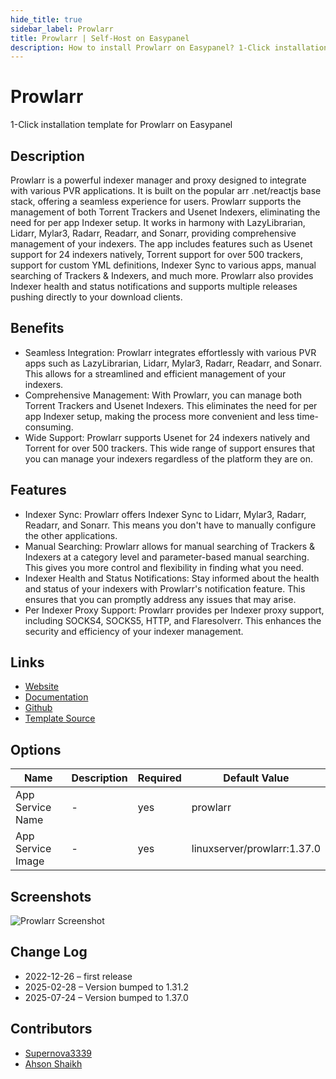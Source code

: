 ```yaml
---
hide_title: true
sidebar_label: Prowlarr
title: Prowlarr | Self-Host on Easypanel
description: How to install Prowlarr on Easypanel? 1-Click installation template for Prowlarr on Easypanel
---
```


<!-- generated -->

# Prowlarr

1-Click installation template for Prowlarr on Easypanel

## Description

Prowlarr is a powerful indexer manager and proxy designed to integrate with various PVR applications. It is built on the popular arr .net/reactjs base stack, offering a seamless experience for users. Prowlarr supports the management of both Torrent Trackers and Usenet Indexers, eliminating the need for per app Indexer setup. It works in harmony with LazyLibrarian, Lidarr, Mylar3, Radarr, Readarr, and Sonarr, providing comprehensive management of your indexers. The app includes features such as Usenet support for 24 indexers natively, Torrent support for over 500 trackers, support for custom YML definitions, Indexer Sync to various apps, manual searching of Trackers &amp; Indexers, and much more. Prowlarr also provides Indexer health and status notifications and supports multiple releases pushing directly to your download clients.

## Benefits

- Seamless Integration: Prowlarr integrates effortlessly with various PVR apps such as LazyLibrarian, Lidarr, Mylar3, Radarr, Readarr, and Sonarr. This allows for a streamlined and efficient management of your indexers.
- Comprehensive Management: With Prowlarr, you can manage both Torrent Trackers and Usenet Indexers. This eliminates the need for per app Indexer setup, making the process more convenient and less time-consuming.
- Wide Support: Prowlarr supports Usenet for 24 indexers natively and Torrent for over 500 trackers. This wide range of support ensures that you can manage your indexers regardless of the platform they are on.

## Features

- Indexer Sync: Prowlarr offers Indexer Sync to Lidarr, Mylar3, Radarr, Readarr, and Sonarr. This means you don't have to manually configure the other applications.
- Manual Searching: Prowlarr allows for manual searching of Trackers & Indexers at a category level and parameter-based manual searching. This gives you more control and flexibility in finding what you need.
- Indexer Health and Status Notifications: Stay informed about the health and status of your indexers with Prowlarr's notification feature. This ensures that you can promptly address any issues that may arise.
- Per Indexer Proxy Support: Prowlarr provides per Indexer proxy support, including SOCKS4, SOCKS5, HTTP, and Flaresolverr. This enhances the security and efficiency of your indexer management.

## Links

- [Website](https://prowlarr.com/)
- [Documentation](https://wiki.servarr.com/prowlarr)
- [Github](https://github.com/Prowlarr/Prowlarr/)
- [Template Source](https://github.com/easypanel-io/templates/tree/main/templates/prowlarr)

## Options

Name | Description | Required | Default Value
-|-|-|-
App Service Name | - | yes | prowlarr
App Service Image | - | yes | linuxserver/prowlarr:1.37.0

## Screenshots

![Prowlarr Screenshot](./assets/screenshot.png)

## Change Log

- 2022-12-26 – first release
- 2025-02-28 – Version bumped to 1.31.2
- 2025-07-24 – Version bumped to 1.37.0

## Contributors

- [Supernova3339](https://github.com/Supernova3339)
- [Ahson Shaikh](https://github.com/Ahson-Shaikh)
